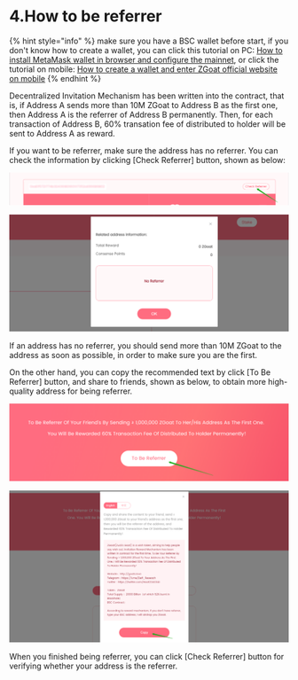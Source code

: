 # 4.How to be referrer

{% hint style="info" %}
make sure you have a BSC wallet before start, if you don't know how to create a wallet, you can click this tutorial on PC: [How to install MetaMask wallet in browser and configure the mainnet](https://doc.zgoat.org/qi-ta/xin-shou-jiao-cheng/0.how-to-install-metamask-wallet-in-browser-and-configure-the-mainnet), or click the tutorial on mobile: [How to create a wallet and enter ZGoat official website on mobile](https://doc.zgoat.org/qi-ta/xin-shou-jiao-cheng/00.how-to-create-a-wallet-and-enter-zgoat-official-website-on-mobile)
{% endhint %}

Decentralized Invitation Mechanism has been written into the contract, that is, if Address A sends  more than 10M ZGoat to Address B as the first one, then Address A is the referrer of Address B permanently. Then, for each transaction of Address B, 60% transation fee of distributed to holder will be sent to Address A as reward.

If you want to be referrer, make sure the address has no referrer. You can check the information  by clicking \[Check Referrer\] button, shown as below:

![](../../.gitbook/assets/ru-he-cheng-wei-tui-jian-ren-3.png)

![](../../.gitbook/assets/ru-he-cheng-wei-tui-jian-ren-4.png)

If an address has no referrer, you should send more than 10M ZGoat to the address as soon as possible, in order to make sure you are the first.

On the other hand, you can copy the recommended text by click  \[To Be Referrer\] button, and share to friends, shown as below, to obtain more high-quality address for being referrer.

![](../../.gitbook/assets/ru-he-cheng-wei-tui-jian-ren-1.png)

![](../../.gitbook/assets/cheng-wei-tui-jian-ren-ying-.png)

When you finished being referrer, you can click \[Check Referrer\] button for verifying whether your address is the referrer.

